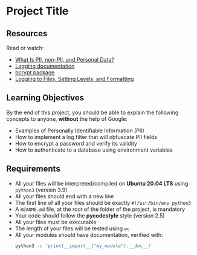 # Project Title

## Resources

Read or watch:

- [What Is PII, non-PII, and Personal Data?](#)
- [Logging documentation](#)
- [bcrypt package](#)
- [Logging to Files, Setting Levels, and Formatting](#)

## Learning Objectives

By the end of this project, you should be able to explain the following concepts to anyone, **without** the help of Google:

- Examples of Personally Identifiable Information (PII)
- How to implement a log filter that will obfuscate PII fields
- How to encrypt a password and verify its validity
- How to authenticate to a database using environment variables

## Requirements

- All your files will be interpreted/compiled on **Ubuntu 20.04 LTS** using `python3` (version 3.9)
- All your files should end with a new line
- The first line of all your files should be exactly `#!/usr/bin/env python3`
- A `README.md` file, at the root of the folder of the project, is mandatory
- Your code should follow the **pycodestyle** style (version 2.5)
- All your files must be executable
- The length of your files will be tested using `wc`
- All your modules should have documentation, verified with:  
  ```bash
  python3 -c 'print(__import__("my_module").__doc__)'